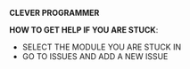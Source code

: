**CLEVER PROGRAMMER**

**HOW TO GET HELP IF YOU ARE STUCK**:

- SELECT THE MODULE YOU ARE STUCK IN
- GO TO ISSUES AND ADD A NEW ISSUE 
